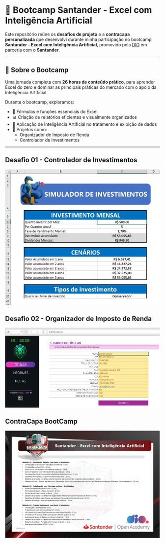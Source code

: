 # 🧠 Bootcamp Santander - Excel com Inteligência Artificial

Este repositório reúne os **desafios de projeto** e a **contracapa personalizada** que desenvolvi durante minha participação no bootcamp **Santander - Excel com Inteligência Artificial**, promovido pela [DIO](https://www.dio.me/) em parceria com o **Santander**.

---

## 📘 Sobre o Bootcamp

Uma jornada completa com **26 horas de conteúdo prático**, para aprender Excel do zero e dominar as principais práticas do mercado com o apoio da Inteligência Artificial.

Durante o bootcamp, exploramos:

- 🧮 Fórmulas e funções essenciais do Excel
- 📊 Criação de relatórios eficientes e visualmente organizados
- 🤖 Aplicação de Inteligência Artificial no tratamento e exibição de dados
- 🧾 Projetos como:
  - Organizador de Imposto de Renda
  - Controlador de Investimentos

---

## Desafio 01 - Controlador de Investimentos
<img src="./Desafio01.png">

## Desafio 02 - Organizador de Imposto de Renda
<img src ="./Desafio02.png">

## ContraCapa BootCamp
<img src="./SantanderExcelcomIA.png">
